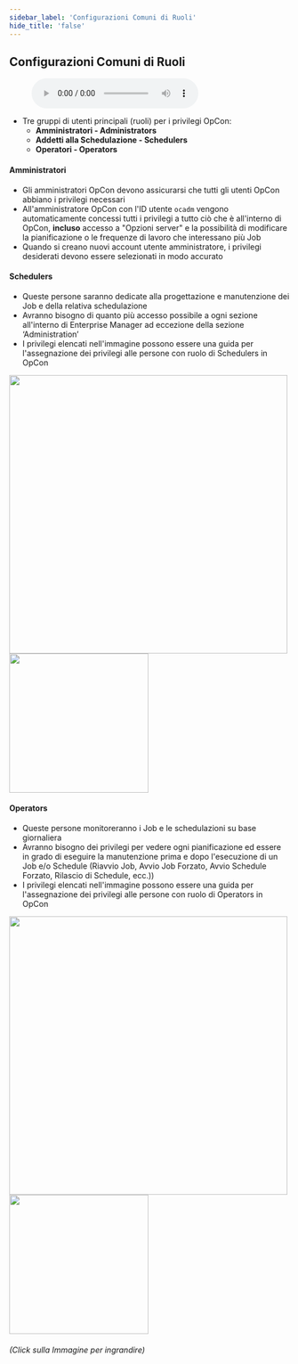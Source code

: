 ```yaml
---
sidebar_label: 'Configurazioni Comuni di Ruoli'
hide_title: 'false'
---
```


## Configurazioni Comuni di Ruoli

<figure>
    <audio
        controls
        src="audiobasic/CommonRoleConfigurations.mp3">
            Your browser does not support the
            <code>audio</code> element.
    </audio>
</figure>

* Tre gruppi di utenti principali (ruoli) per i privilegi OpCon:
    * **Amministratori - Administrators**
    * **Addetti alla Schedulazione - Schedulers**
    * **Operatori - Operators**

#### Amministratori

* Gli amministratori OpCon devono assicurarsi che tutti gli utenti OpCon abbiano i privilegi necessari
* All'amministratore OpCon con l'ID utente ```ocadm``` vengono automaticamente concessi tutti i privilegi a tutto ciò che è all'interno di OpCon, **incluso** accesso a "Opzioni server" e la possibilità di modificare la pianificazione o le frequenze di lavoro che interessano più Job
* Quando si creano nuovi account utente amministratore, i privilegi desiderati devono essere selezionati in modo accurato

#### Schedulers

* Queste persone saranno dedicate alla progettazione e manutenzione dei Job e della relativa schedulazione
* Avranno bisogno di quanto più accesso possibile a ogni sezione all'interno di Enterprise Manager ad eccezione della sezione ‘Administration’
* I privilegi elencati nell'immagine possono essere una guida per l'assegnazione dei privilegi alle persone con ruolo di Schedulers in OpCon

<a href="imgbasic/316.png" target="_blank"><img src="imgbasic/316.png" width="500"></img></a>  
<a href="imgbasic/317.png" target="_blank"><img src="imgbasic/317.png" width="250"></img></a>  

#### Operators

* Queste persone monitoreranno i Job e le schedulazioni su base giornaliera
* Avranno bisogno dei privilegi per vedere ogni pianificazione ed essere in grado di eseguire la manutenzione prima e dopo l'esecuzione di un Job e/o Schedule (Riavvio Job, Avvio Job Forzato, Avvio Schedule Forzato, Rilascio di Schedule, ecc.))
* I privilegi elencati nell'immagine possono essere una guida per l'assegnazione dei privilegi alle persone con ruolo di Operators in OpCon

<a href="imgbasic/318.png" target="_blank"><img src="imgbasic/318.png" width="500"></img></a>  
<a href="imgbasic/319.png" target="_blank"><img src="imgbasic/319.png" width="250"></img></a>  

###### (Click sulla Immagine per ingrandire)
